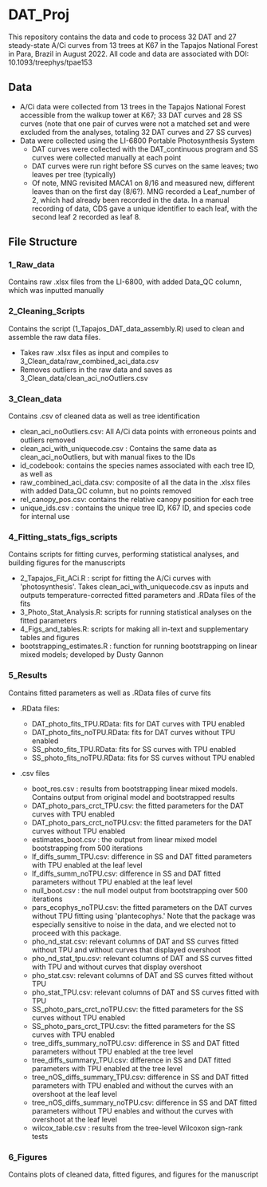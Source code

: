 # DAT_Proj

This repository contains the data and code to process 32 DAT and 27 steady-state A/Ci curves from 13 trees at K67 in the Tapajos National Forest in Para, Brazil in August 2022.
All code and data are associated with DOI: 10.1093/treephys/tpae153

## Data
* A/Ci data were collected from 13 trees in the Tapajos National Forest accessible from the walkup tower at K67; 33 DAT curves and 28 SS curves (note that one pair of curves were not a matched set and were excluded from the analyses, totaling 32 DAT curves and 27 SS curves)
* Data were collected using the LI-6800 Portable Photosynthesis System
  * DAT curves were collected with the DAT_continuous program and SS curves were collected manually at each point
  * DAT curves were run right before SS curves on the same leaves; two leaves per tree (typically)
  * Of note, MNG revisited MACA1 on 8/16 and measured new, different leaves than on the first day (8/6?). MNG recorded a Leaf_number of 2, which had already been recorded in the data. In a manual recording of data, CDS gave a unique identifier to each leaf, with the second leaf 2 recorded as leaf 8.

## File Structure
### 1_Raw_data
Contains raw .xlsx files from the LI-6800, with added Data_QC column, which was inputted manually

### 2_Cleaning_Scripts
Contains the script (1_Tapajos_DAT_data_assembly.R) used to clean and assemble the raw data files. 

- Takes raw .xlsx files as input and compiles to 3_Clean_data/raw_combined_aci_data.csv
- Removes outliers in the raw data and saves as 3_Clean_data/clean_aci_noOutliers.csv

### 3_Clean_data
Contains .csv of cleaned data as well as tree identification

- clean_aci_noOutliers.csv: All A/Ci data points with erroneous points and outliers removed
- clean_aci_with_uniquecode.csv : Contains the same data as clean_aci_noOutliers, but with manual fixes to the IDs
- id_codebook: contains the species names associated with each tree ID, as well as 
- raw_combined_aci_data.csv: composite of all the data in the .xlsx files with added Data_QC column, but no points removed
- rel_canopy_pos.csv: contains the relative canopy position for each tree
- unique_ids.csv : contains the unique tree ID, K67 ID, and species code for internal use

### 4_Fitting_stats_figs_scripts
Contains scripts for fitting curves, performing statistical analyses, and building figures for the manuscripts

- 2_Tapajos_Fit_ACi.R : script for fitting the A/Ci curves with 'photosynthesis'. Takes clean_aci_with_uniquecode.csv as inputs and outputs temperature-corrected fitted parameters and .RData files of the fits
- 3_Photo_Stat_Analysis.R: scripts for running statistical analyses on the fitted parameters
- 4_Figs_and_tables.R: scripts for making all in-text and supplementary tables and figures
- bootstrapping_estimates.R : function for running bootstrapping on linear mixed models; developed by Dusty Gannon

### 5_Results
Contains fitted parameters as well as .RData files of curve fits

- .RData files:
     - DAT_photo_fits_TPU.RData: fits for DAT curves with TPU enabled
     - DAT_photo_fits_noTPU.RData: fits for DAT curves without TPU enabled
     - SS_photo_fits_TPU.RData: fits for SS curves with TPU enabled
     - SS_photo_fits_noTPU.RData: fits for SS curves without TPU enabled

- .csv files
     - boot_res.csv : results from bootstrapping linear mixed models. Contains output from original model and bootstrapped results
     - DAT_photo_pars_crct_TPU.csv: the fitted parameters for the DAT curves with TPU enabled
     - DAT_photo_pars_crct_noTPU.csv: the fitted parameters for the DAT curves without TPU enabled
     - estimates_boot.csv : the output from linear mixed model bootstrapping from 500 iterations
     - lf_diffs_summ_TPU.csv: difference in SS and DAT fitted parameters with TPU enabled at the leaf level
     - lf_diffs_summ_noTPU.csv: difference in SS and DAT fitted parameters without TPU enabled at the leaf level
     - null_boot.csv : the null model output from bootstrapping over 500 iterations
     - pars_ecophys_noTPU.csv: the fitted parameters on the DAT curves without TPU fitting using 'plantecophys.' Note that the package was especially sensitive to noise in the data, and we elected not to proceed with this package.
     - pho_nd_stat.csv: relevant columns of DAT and SS curves fitted without TPU and without curves that displayed overshoot
     - pho_nd_stat_tpu.csv: relevant columns of DAT and SS curves fitted with TPU and without curves that display overshoot
     - pho_stat.csv: relevant columns of DAT and SS curves fitted without TPU
     - pho_stat_TPU.csv: relevant columns of DAT and SS curves fitted with TPU
     - SS_photo_pars_crct_noTPU.csv: the fitted parameters for the SS curves without TPU enabled
     - SS_photo_pars_crct_TPU.csv: the fitted parameters for the SS curves with TPU enabled
     - tree_diffs_summary_noTPU.csv: difference in SS and DAT fitted parameters without TPU enabled at the tree level
     - tree_diffs_summary_TPU.csv: difference in SS and DAT fitted parameters with TPU enabled at the tree level
     - tree_nOS_diffs_summary_TPU.csv: difference in SS and DAT fitted parameters with TPU enabled and without the curves with an overshoot at the leaf level
     - tree_nOS_diffs_summary_noTPU.csv: difference in SS and DAT fitted parameters without TPU enables and without the curves with overshoot at the leaf level
     - wilcox_table.csv : results from the tree-level Wilcoxon sign-rank tests
### 6_Figures
Contains plots of cleaned data, fitted figures, and figures for the manuscript
